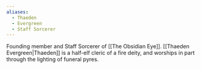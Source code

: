 ```yaml
---
aliases:
  - Thaeden
  - Evergreen
  - Staff Sorcerer
---
```

Founding member and Staff Sorcerer of [[The Obsidian Eye]]. [[Thaeden Evergreen|Thaeden]] is a half-elf cleric of a fire deity, and worships in part through the lighting of funeral pyres.